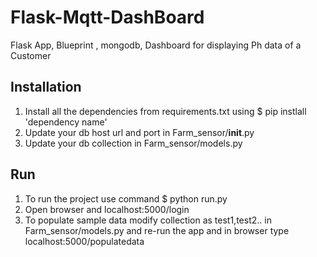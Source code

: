 # Flask-Mqtt-DashBoard
Flask App, Blueprint , mongodb, Dashboard for displaying Ph data of a Customer  

Installation
--------------
1. Install all the dependencies from requirements.txt using $ pip instlall 'dependency name'
2. Update your db host url and port in Farm_sensor/__init__.py 
3. Update your db collection in Farm_sensor/models.py 

Run
--------------
1. To run the project use command $ python run.py
2. Open browser and localhost:5000/login
3. To populate sample data modify collection as test1,test2.. in Farm_sensor/models.py and re-run the app 
and in browser type localhost:5000/populatedata


